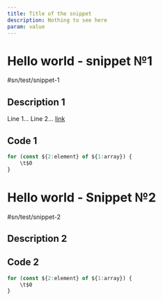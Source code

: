 ```yaml
---
title: Title of the snippet
description: Nothing to see here
param: value
---
```


# Hello world - snippet №1

#sn/test/snippet-1

## Description 1

Line 1...
Line 2...
[link](http://snikitin.me)

## Code 1

```js
for (const ${2:element} of ${1:array}) {
    \t$0
}
```

# Hello world - Snippet №2

#sn/test/snippet-2

## Description 2

## Code 2

```js
for (const ${2:element} of ${1:array}) {
    \t$0
}
```
